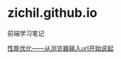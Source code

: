 # zichil.github.io
前端学习笔记

[性能优化——从浏览器输入url开始说起](https://github.com/zichil/zichil.github.io/issues/4)
